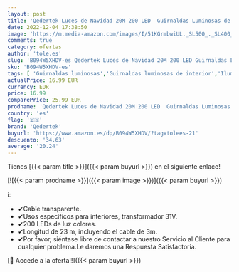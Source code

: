 ```yaml
---
layout: post
title: 'Qedertek Luces de Navidad 20M 200 LED  Guirnaldas Luminosas de Arbol de Navidad  Cadena de Luces Interior  Luces de Hadas de Navidad Decoración para Casa Jardín Balcón Fiestas  Colores '
date: 2022-12-04 17:38:50
image: 'https://m.media-amazon.com/images/I/51KGrmbwiUL._SL500_._SL400_.jpg'
comments: true
category: ofertas
author: 'tole.es'
slug: 'B094W5XHDV-es Qedertek Luces de Navidad 20M 200 LED Guirnaldas Luminosas...'
sku: 'B094W5XHDV-es'
tags: [ 'Guirnaldas luminosas','Guirnaldas luminosas de interior','Iluminación','navidad','qedertek','🇪🇸', ]
actualPrice: 16.99 EUR
currency: EUR
price: 16.99
comparePrice: 25.99 EUR
prodname: 'Qedertek Luces de Navidad 20M 200 LED  Guirnaldas Luminosas de Arbol de Navidad  Cadena de Luces Interior  Luces de Hadas de Navidad Decoración para Casa Jardín Balcón Fiestas  Colores '
country: 'es'
flag: '🇪🇸'
brand: 'Qedertek'
buyurl: 'https://www.amazon.es/dp/B094W5XHDV/?tag=tolees-21'
descuento: '34.63'
average: '20.24'
---
```


Tienes [{{< param title >}}]({{< param buyurl >}}) en el siguiente enlace!

[![{{< param prodname >}}]({{< param image >}})]({{< param buyurl >}})

ℹ️:

- ✔Cable transparente.
- ✔Usos específicos para interiores, transformador 31V.
- ✔200 LEDs de luz colores.
- ✔Longitud de 23 m, incluyendo el cable de 3m.
- ✔Por favor, siéntase libre de contactar a nuestro Servicio al Cliente para cualquier problema.Le daremos una Respuesta Satisfactoria.

[🛒 Accede a la oferta!!]({{< param buyurl >}})
